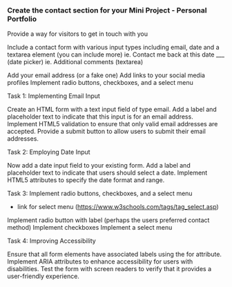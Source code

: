 ### Create the contact section for your Mini Project - Personal Portfolio 
Provide a way for visitors to get in touch with you

Include a contact form with various input types including email, date and a textarea element (you can include more) 
ie. Contact me back at this date ___ (date picker) 
ie. Additional comments (textarea)

Add your email address (or a fake one) 
Add links to your social media profiles 
Implement radio buttons, checkboxes, and a select menu 


Task 1: Implementing Email Input

Create an HTML form with a text input field of type email.
Add a label and placeholder text to indicate that this input is for an email address.
Implement HTML5 validation to ensure that only valid email addresses are accepted.
Provide a submit button to allow users to submit their email addresses.


Task 2: Employing Date Input

Now add a date input field to your existing form.
Add a label and placeholder text to indicate that users should select a date.
Implement HTML5 attributes to specify the date format and range.


Task 3: Implement radio buttons, checkboxes, and a select menu 

* link for select menu (https://www.w3schools.com/tags/tag_select.asp) 

Implement radio button with label (perhaps the users preferred contact method) 
Implement checkboxes 
Implement a select menu 


Task 4: Improving Accessibility

Ensure that all form elements have associated labels using the for attribute.
Implement ARIA attributes to enhance accessibility for users with disabilities.
Test the form with screen readers to verify that it provides a user-friendly experience.
